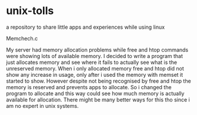 # unix-tolls
a repository to share little apps and experiences while using linux


Memchech.c

My server had memory allocation problems while free and htop commands were showing lots of available memory.
I decided to write a program that just allocates memory and see where it fails to actually see what is the unreserved memory.
When i only allocated memory free and htop did not show any increase in usage, only after i used the memory with memset it started to show. However despite not being recognised by free and htop the memory is reserved and prevents apps to allocate.
So i changed the program to allocate and this way could see how much memory is actually available for allocation.
There might be many better ways for this tho since i am no expert in unix systems.
